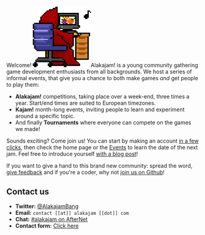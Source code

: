 Welcome!
<img src="/static/images/docs/play.png" class="pull-right" width="30%" />Alakajam! is a young community gathering game development enthusiasts from all backgrounds. We host a series of informal events, that give you a chance to both make games *and* get people to play them:

* **Alakajam!** competitions, taking place over a week-end, three times a year. Start/end times are suited to European timezones.
* **Kajam!** month-long events, inviting people to learn and experiment around a specific topic.
* And finally **Tournaments** where everyone can compete on the games we made!

Sounds exciting? Come join us! You can start by making an account [in a few clicks](/register), then check the home page or the [Events](/events) to learn the date of the next jam. Feel free to introduce yourself [with a blog post](/post/create)!

If you want to give a hand to this brand new community: spread the word, [give feedback](https://docs.google.com/forms/d/e/1FAIpQLScjMwNehfQBGKvsMEE2VYuH_9WbbNb2hZ3F1dIC_UPy9c294w/viewform?usp=sf_link) and if you're a coder, why not [join us on Github](https://github.com/mkalam-alami/alakajam)!

## <a name="contact"></a>Contact us

* **Twitter:** [@AlakajamBang](https://twitter.com/AlakajamBang)
* **Email:** `contact [[at]] alakajam [[dot]] com`
* **Chat:** [#alakajam on AfterNet](/chat)
* **Contact form:** [Click here](https://docs.google.com/forms/d/e/1FAIpQLScjMwNehfQBGKvsMEE2VYuH_9WbbNb2hZ3F1dIC_UPy9c294w/viewform)